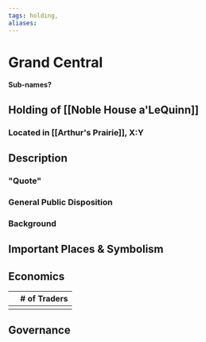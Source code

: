 ```yaml
---
tags: holding,
aliases:
---
```

# Grand Central
#### Sub-names?
## Holding of [[Noble House a'LeQuinn]]
### Located in [[Arthur's Prairie]], X:Y
## Description
### "Quote"

### General Public Disposition

### Background
## Important Places & Symbolism

## Economics
|     | # of Traders |
| --- | ------------ |
|     |              |

## Governance